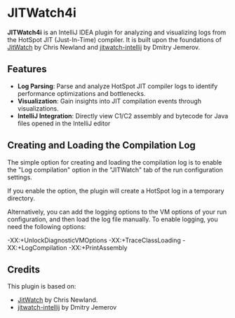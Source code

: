 # JITWatch4i

**JITWatch4i** is an IntelliJ IDEA plugin for analyzing and visualizing logs from the HotSpot JIT (Just-In-Time) compiler. It is built upon the foundations of [JitWatch](https://github.com/AdoptOpenJDK/jitwatch) by Chris Newland and [jitwatch-intellij](https://github.com/yole/jitwatch-intellij) by Dmitry Jemerov.

## Features
- **Log Parsing**: Parse and analyze HotSpot JIT compiler logs to identify performance optimizations and bottlenecks.
- **Visualization**: Gain insights into JIT compilation events through visualizations.
- **IntelliJ Integration**: Directly view C1/C2 assembly and bytecode for Java files opened in the IntelliJ editor

## Creating and Loading the Compilation Log

The simple option for creating and loading the compilation log is to enable the "Log compilation" option in the "JITWatch" tab of the run configuration settings.

If you enable the option, the plugin will create a HotSpot log in a temporary directory.

Alternatively, you can add the logging options to the VM options of your run configuration, and then load the log file manually. To enable logging, you need the following options:

-XX:+UnlockDiagnosticVMOptions
-XX:+TraceClassLoading
-XX:+LogCompilation
-XX:+PrintAssembly


## Credits
This plugin is based on:
- [JitWatch](https://github.com/AdoptOpenJDK/jitwatch) by Chris Newland.
- [jitwatch-intellij](https://github.com/yole/jitwatch-intellij) by Dmitry Jemerov

